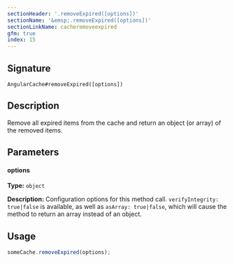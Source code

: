 ```yaml
---
sectionHeader: '.removeExpired([options])'
sectionName: '&emsp;.removeExpired([options])'
sectionLinkName: cacheremoveexpired
gfm: true
index: 15
---
```

## Signature
`AngularCache#removeExpired([options])`

## Description
Remove all expired items from the cache and return an object (or array) of the removed items.

## Parameters

#### options
__Type:__ `object`

__Description:__ Configuration options for this method call. `verifyIntegrity: true|false` is available, as well as `asArray: true|false`, which will cause the method to return an array instead of an object.

## Usage

```javascript
someCache.removeExpired(options);
```
